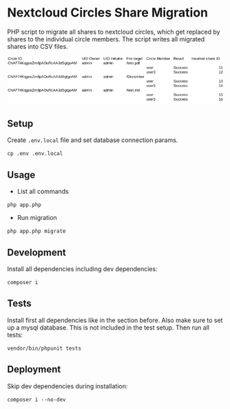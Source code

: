 # Nextcloud Circles Share Migration 
PHP script to migrate all shares to nextcloud circles, which get replaced by shares to the individual circle members.
The script writes all migrated shares into CSV files.

![CSV Export](docs/csv_export.png)

## Setup
Create `.env.local` file and set database connection params.
```console
cp .env .env.local
```

## Usage
- List all commands
```console
php app.php
```
- Run migration
```console
php app.php migrate
```

## Development

Install all dependencies including dev dependencies:
```console
composer i
```

## Tests

Install first all dependencies like in the section before.
Also make sure to set up a mysql database. This is not included in the test setup.
Then run all tests:
```console
vendor/bin/phpunit tests
```

## Deployment

Skip dev dependencies during installation:
```console
composer i --no-dev
```
